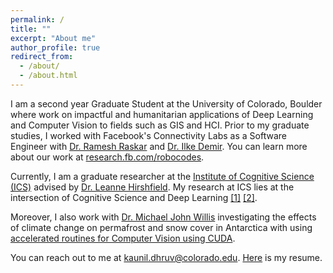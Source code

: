 ```yaml
---
permalink: /
title: ""
excerpt: "About me"
author_profile: true
redirect_from:
  - /about/
  - /about.html
---
```


I am a second year Graduate Student at the University of Colorado, Boulder where work on impactful and humanitarian 
applications of Deep Learning and Computer Vision to fields such as GIS and HCI. 
Prior to my graduate studies, I worked with Facebook's Connectivity Labs as a Software Engineer with 
[Dr. Ramesh Raskar](http://web.media.mit.edu/~raskar/) and [Dr. Ilke Demir](https://scholar.google.com/citations?user=6837MdMAAAAJ&hl=en).
You can learn more about our work at [research.fb.com/robocodes](https://research.fb.com/publications/a-holistic-framework-for-addressing-the-world-using-machine-learning/).

Currently, I am a graduate researcher at the [Institute of Cognitive Science (ICS)](https://www.colorado.edu/ics/) advised by
[Dr. Leanne Hirshfield](https://shinelaboratory.com/). My research at ICS lies at the intersection of Cognitive Science and Deep Learning 
[[1]](https://kaunild.github.io/files/ra_fnirs_report.pdf) [[2]](https://kaunild.github.io/files/xplane_workload_study.pdf).

Moreover, I also work with [Dr. Michael John Willis](https://cires.colorado.edu/council-fellows/michael-willis) 
investigating the effects of climate change on permafrost and snow cover in Antarctica with using [accelerated 
routines for Computer Vision using CUDA](https://github.com/KaunilD/tensor_lib).

You can reach out to me at kaunil.dhruv@colorado.edu.
[Here](https://kaunild.github.io/files/resume.pdf) is my resume.
